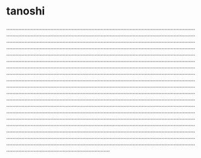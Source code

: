 # tanoshi
........................................................................................................................................................................................................................................................................................................................................................................................................................................................................................................................................................................................................................................................................................................................................................................................................................................................................................................................................................................................................................................................................................................................................................................................................................................................................................................................................................................................................................................................................................................................................................................................................................................................................................................................................................................................................................................................................................................................................................................................................................................................................................................................................................................................................................................................................................................................................................................................................................................................................................................................